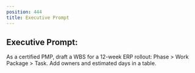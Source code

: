 ```yaml
---
position: 444
title: Executive Prompt
---
```


## Executive Prompt:

As a certified PMP, draft a WBS for a 12-week ERP rollout: Phase > Work Package > Task. Add owners and estimated days in a table.